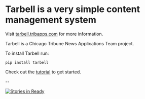 # Tarbell is a very simple content management system

Visit [tarbell.tribapps.com](http://tarbell.tribapps.com) for more information.

Tarbell is a Chicago Tribune News Applications Team project.

To install Tarbell run:

    pip install tarbell

Check out the [tutorial](http://tarbell.readthedocs.org/en/1.0/tutorial.html) to get started.

--

[![Stories in Ready](https://badge.waffle.io/tarbell-project/tarbell.png?label=ready&title=Ready)](http://waffle.io/tarbell-project/tarbell)
